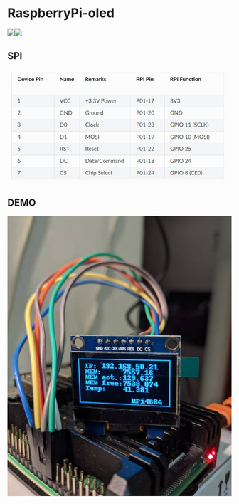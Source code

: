 # RaspberryPi-oled
<img src="https://img.shields.io/badge/license-MIT-green"><img src="https://img.shields.io/badge/OS-Raspbian-green">

## SPI
<img src="content/spi.jpg" width="600px" >

## DEMO
<img src="content/spi-oled.jpg" width="600px" >
